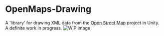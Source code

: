 # OpenMaps-Drawing
A 'library' for drawing XML data from the [Open Street Map](http://openstreetmap.org) project in Unity. 
A definite work in progress.
![WIP image](http://denouncetheclock.com/publicimages/Unity_OSM.jpg)
